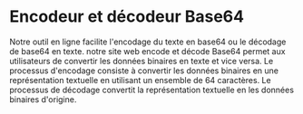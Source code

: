 # Encodeur et décodeur Base64
Notre outil en ligne facilite l'encodage du texte en base64 ou le décodage de base64 en texte.
notre site web encode et décode Base64 permet aux utilisateurs de convertir les données binaires en texte et vice versa. Le processus d'encodage consiste à convertir les données binaires en une représentation textuelle en utilisant un ensemble de 64 caractères. Le processus de décodage convertit la représentation textuelle en les données binaires d'origine.
